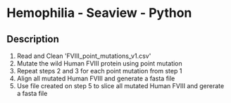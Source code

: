 # Hemophilia - Seaview - Python

## Description

1. Read and Clean 'FVIII_point_mutations_v1.csv'
2. Mutate the wild Human FVIII protein using point mutation 
3. Repeat steps 2 and 3 for each point mutation from step 1
4. Align all mutated Human FVIII and generate a fasta file
5. Use file created on step 5 to slice all mutated Human FVIII and gererate a fasta file
